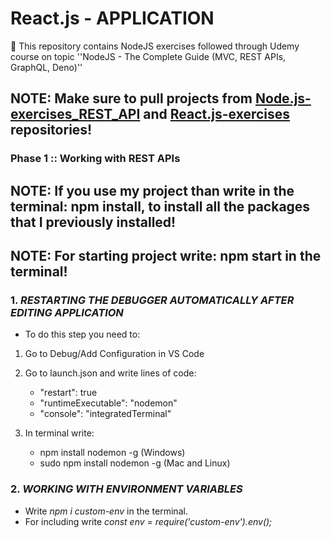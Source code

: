 # React.js - APPLICATION
📝 This repository contains NodeJS exercises followed through Udemy course on topic ''NodeJS - The Complete Guide (MVC, REST APIs, GraphQL, Deno)''

## NOTE: Make sure to pull projects from [Node.js-exercises_REST_API](https://github.com/merima98/Node.js-exercises_REST_API) and [React.js-exercises](https://github.com/merima98/React.js-exercises) repositories! 
  

### Phase 1 :: Working with REST APIs

## NOTE: If you use my project than write in the terminal: npm install, to install all the packages that I previously installed!

## NOTE: For starting project write: npm start in the terminal!  
 
 
### 1. *RESTARTING THE DEBUGGER AUTOMATICALLY AFTER EDITING APPLICATION*

- To do this step you need to:

1. Go to Debug/Add Configuration in VS Code

2. Go to launch.json and write lines of code:

   - "restart": true
   - "runtimeExecutable": "nodemon"
   - "console": "integratedTerminal"
   
3. In terminal write:

   - npm install nodemon -g (Windows)   
   - sudo npm install nodemon -g (Mac and Linux) 
   
### 2. *WORKING WITH ENVIRONMENT VARIABLES*

- Write *npm i custom-env* in the terminal. 
- For including write *const env = require('custom-env').env();*
	 
 
	

 



	 
  
  

